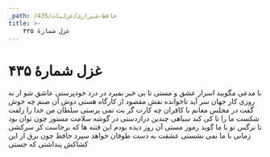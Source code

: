 ```yaml
---
_path: /حافظ-شیرازی/غزلیات/435
title: >-
    غزل شمارهٔ ۴۳۵
---
```

# غزل شمارهٔ ۴۳۵

با مدعی مگویید اسرار عشق و مستی
تا بی خبر بمیرد در درد خودپرستی
عاشق شو ار نه روزی کار جهان سر آید
ناخوانده نقش مقصود از کارگاه هستی
دوش آن صنم چه خوش گفت در مجلس مغانم
با کافران چه کارت گر بت نمی پرستی
سلطان من خدا را زلفت شکست ما را
تا کی کند سیاهی چندین درازدستی
در گوشه سلامت مستور چون توان بود
تا نرگس تو با ما گوید رموز مستی
آن روز دیده بودم این فتنه ها که برخاست
کز سرکشی زمانی با ما نمی نشستی
عشقت به دست طوفان خواهد سپرد حافظ
چون برق از این کشاکش پنداشتی که جستی
